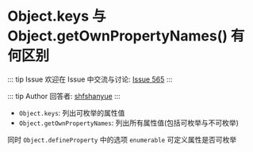 # Object.keys 与 Object.getOwnPropertyNames() 有何区别



::: tip Issue 
 欢迎在 Issue 中交流与讨论: [Issue 565](https://github.com/shfshanyue/Daily-Question/issues/565) 
:::

::: tip Author 
回答者: [shfshanyue](https://github.com/shfshanyue) 
:::

+ `Object.keys`: 列出可枚举的属性值
+ `Object.getOwnPropertyNames`: 列出所有属性值(包括可枚举与不可枚举)

同时 `Object.defineProperty` 中的选项  `enumerable` 可定义属性是否可枚举
